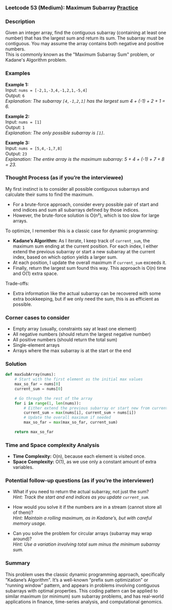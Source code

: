 ### Leetcode 53 (Medium): Maximum Subarray [Practice](https://leetcode.com/problems/maximum-subarray/)

### Description  
Given an integer array, find the contiguous subarray (containing at least one number) that has the largest sum and return its sum. The subarray must be contiguous. You may assume the array contains both negative and positive numbers.  
This is commonly known as the "Maximum Subarray Sum" problem, or Kadane's Algorithm problem.

### Examples  

**Example 1:**  
Input: `nums = [-2,1,-3,4,-1,2,1,-5,4]`  
Output: `6`  
*Explanation: The subarray `[4,-1,2,1]` has the largest sum 4 + (-1) + 2 + 1 = 6.*

**Example 2:**  
Input: `nums = [1]`  
Output: `1`  
*Explanation: The only possible subarray is `[1]`.*

**Example 3:**  
Input: `nums = [5,4,-1,7,8]`  
Output: `23`  
*Explanation: The entire array is the maximum subarray: 5 + 4 + (-1) + 7 + 8 = 23.*


### Thought Process (as if you’re the interviewee)  
My first instinct is to consider all possible contiguous subarrays and calculate their sums to find the maximum.  
- For a brute-force approach, consider every possible pair of start and end indices and sum all subarrays defined by those indices.  
- However, the brute-force solution is O(n²), which is too slow for large arrays.

To optimize, I remember this is a classic case for dynamic programming:
- **Kadane’s Algorithm:** As I iterate, I keep track of `current_sum`, the maximum sum ending at the current position. For each index, I either extend the previous subarray or start a new subarray at the current index, based on which option yields a larger sum.
- At each position, I update the overall maximum if `current_sum` exceeds it.  
- Finally, return the largest sum found this way. This approach is O(n) time and O(1) extra space.

Trade-offs:  
- Extra information like the actual subarray can be recovered with some extra bookkeeping, but if we only need the sum, this is as efficient as possible.

### Corner cases to consider  
- Empty array (usually, constraints say at least one element)
- All negative numbers (should return the largest negative number)
- All positive numbers (should return the total sum)
- Single-element arrays
- Arrays where the max subarray is at the start or the end

### Solution

```python
def maxSubArray(nums):
    # Start with the first element as the initial max values
    max_so_far = nums[0]
    current_sum = nums[0]
    
    # Go through the rest of the array
    for i in range(1, len(nums)):
        # Either extend the previous subarray or start new from current element
        current_sum = max(nums[i], current_sum + nums[i])
        # Update the overall maximum if needed
        max_so_far = max(max_so_far, current_sum)
    
    return max_so_far
```

### Time and Space complexity Analysis  

- **Time Complexity:** O(n), because each element is visited once.
- **Space Complexity:** O(1), as we use only a constant amount of extra variables.

### Potential follow-up questions (as if you’re the interviewer)  

- What if you need to return the actual subarray, not just the sum?  
  *Hint: Track the start and end indices as you update `current_sum`.*

- How would you solve it if the numbers are in a stream (cannot store all of them)?  
  *Hint: Maintain a rolling maximum, as in Kadane’s, but with careful memory usage.*

- Can you solve the problem for circular arrays (subarray may wrap around)?  
  *Hint: Use a variation involving total sum minus the minimum subarray sum.*

### Summary
This problem uses the classic dynamic programming approach, specifically "Kadane’s Algorithm". It’s a well-known “prefix sum optimization” or “running window” pattern, and appears in problems involving contiguous subarrays with optimal properties. This coding pattern can be applied to similar maximum (or minimum) sum subarray problems, and has real-world applications in finance, time-series analysis, and computational genomics.